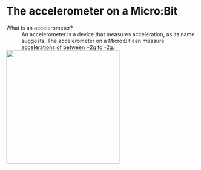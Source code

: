 # The accelerometer on a Micro:Bit
<dl>
<dt>What is an accelerometer?</dt>
<dd> An accelerometer is a device that measures acceleration, as its name suggests. The accelerometer on a Micro:Bit can measure accelerations of between +2g to -2g. </dd>
  
<img src="http://microbit-challenges.readthedocs.io/en/latest/_images/accelerometer.jpg" alt="" width="299" height="300">
